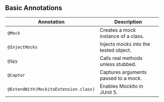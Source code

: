 ## **Basic Annotations**
| Annotation | Description |
|------------|------------|
| `@Mock` | Creates a mock instance of a class. |
| `@InjectMocks` | Injects mocks into the tested object. |
| `@Spy` | Calls real methods unless stubbed. |
| `@Captor` | Captures arguments passed to a mock. |
| `@ExtendWith(MockitoExtension.class)` | Enables Mockito in JUnit 5. |
